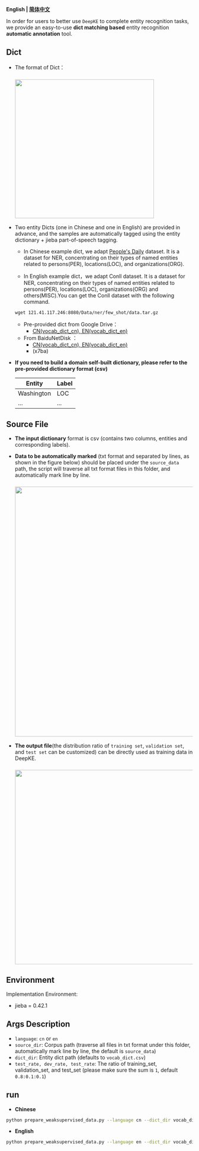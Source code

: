 <p align="left">
    <b> English | <a href="https://github.com/zjunlp/DeepKE/blob/main/example/ner/prepare-data/README_CN.md">简体中文</a> </b>
</p>

In order for users to better use `DeepKE` to complete entity recognition tasks, we provide an easy-to-use **dict matching based** entity recognition **automatic annotation** tool.

## Dict
- The format of Dict：
    <h3 align="left">
        <img src="pics/vocab_dict.png", width=375>
    </h3>
- Two entity Dicts (one in Chinese and one in English) are provided in advance, and the samples are automatically tagged using the entity dictionary + jieba part-of-speech tagging.

    - In Chinese example dict, we adapt [People's Daily](https://github.com/OYE93/Chinese-NLP-Corpus/tree/master/NER/People's%20Daily) dataset. It is a dataset for NER, concentrating on their types of named entities related to persons(PER), locations(LOC), and organizations(ORG).

    - In English example dict，we adapt Conll dataset. It is a dataset for NER, concentrating on their types of named entities related to persons(PER), locations(LOC), organizations(ORG) and others(MISC).You can get the Conll dataset with the following command.

    ```shell
    wget 121.41.117.246:8080/Data/ner/few_shot/data.tar.gz
    ```

    - Pre-provided dict from Google Drive： 
        - [CN(vocab_dict_cn), EN(vocab_dict_en)](https://drive.google.com/drive/folders/1PGANizeTsvEQFYTL8O1jrDLZwk_MPqO0?usp=sharing)
    - From BaiduNetDisk ： 
        - [CN(vocab_dict_cn), EN(vocab_dict_en)](https://pan.baidu.com/s/1a07W42ZByeZ00MZp5pZgxg)
        - (x7ba)

- **If you need to build a domain self-built dictionary, please refer to the pre-provided dictionary format (csv)**

    | Entity | Label |
    |  ----  | ----  |
    | Washington | LOC  |
    |  ...  | ...  |

## Source File


- **The input dictionary** format is csv (contains two columns, entities and corresponding labels).

- **Data to be automatically marked** (txt format and separated by lines, as shown in the figure below) should be placed under the `source_data` path, the script will traverse all txt format files in this folder, and automatically mark line by line.

    <h3 align="left">
        <img src="pics/en_input_data_format.png", width=675>
    </h3>

- **The output file**(the distribution ratio of `training set`, `validation set`, and `test set` can be customized) can be directly used as training data in DeepKE.
    <h3 align="left">
        <img src="pics/en_output_data_format.png", width=525>
    </h3>




## Environment
Implementation Environment:  
- jieba = 0.42.1

## Args Description

- `language`: `cn` or `en`
- `source_dir`: Corpus path (traverse all files in txt format under this folder, automatically mark line by line, the default is `source_data`)
- `dict_dir`: Entity dict path (defaults to `vocab_dict.csv`)
- `test_rate, dev_rate, test_rate`: The ratio of training_set, validation_set, and test_set (please make sure the sum is `1`, default `0.8:0.1:0.1`)

## run

- **Chinese**
```bash
python prepare_weaksupervised_data.py --language cn --dict_dir vocab_dict_cn.csv
```

- **English**
```bash
python prepare_weaksupervised_data.py --language en --dict_dir vocab_dict_en.csv
```
